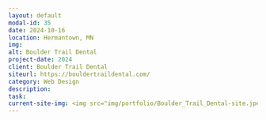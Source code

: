 ```yaml
---
layout: default
modal-id: 35
date: 2024-10-16
location: Hermantown, MN
img: 
alt: Boulder Trail Dental
project-date: 2024
client: Boulder Trail Dental
siteurl: https://bouldertraildental.com/
category: Web Design
description: 
task: 
current-site-img: <img src="img/portfolio/Boulder_Trail_Dental-site.jpeg" class="img-responsive" alt="Boulder Trail Dental Website">
---
```

